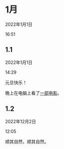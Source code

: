 # 1月

2022年1月1日

16:51

 

## 1.1

2022年1月1日

14:29

 

元旦快乐！

 

 

 

晚上在电脑上看了[一部电影](onenote:笔记.one#千钧一发&section-id={8BE66FF3-2F4A-4934-9E44-D3BDA60BF7A4}&page-id={66F8F65E-C3B0-4488-89E4-55B44D9A5A84}&end&base-path=https://d.docs.live.net/70cb1527d847b12f/文档/活着)。

 

 

## 1.2

2022年12月2日

12:05

 

顺其自然，顺其自然。

 

 
